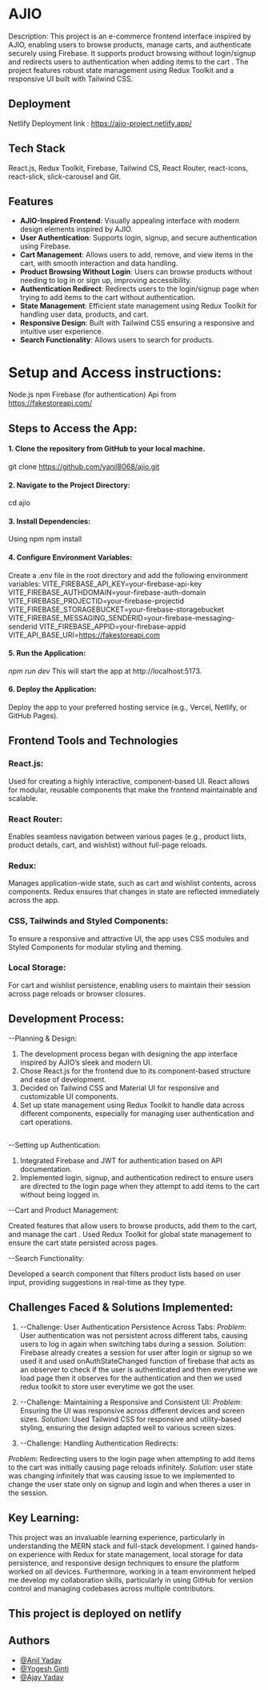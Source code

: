 # AJIO

Description: This project is an e-commerce frontend interface inspired by AJIO, enabling users to browse products, manage carts, and authenticate securely using Firebase. It supports product browsing without login/signup and redirects users to authentication when adding items to the cart . The project features robust state management using Redux Toolkit and a responsive UI built with Tailwind CSS.

## Deployment

Netlify Deployment link : https://ajio-project.netlify.app/

## Tech Stack

React.js, Redux Toolkit, Firebase, Tailwind CS, React Router, react-icons, react-slick, slick-carousel and Git.

## Features

- **AJIO-Inspired Frontend**: Visually appealing interface with modern design elements inspired by AJIO.
- **User Authentication**: Supports login, signup, and secure authentication using Firebase.
- **Cart Management**: Allows users to add, remove, and view items in the cart, with smooth interaction and data handling.
- **Product Browsing Without Login**: Users can browse products without needing to log in or sign up, improving accessibility.
- **Authentication Redirect**: Redirects users to the login/signup page when trying to add items to the cart without authentication.
- **State Management**: Efficient state management using Redux Toolkit for handling user data, products, and cart.
- **Responsive Design**: Built with Tailwind CSS ensuring a responsive and intuitive user experience.
- **Search Functionality**: Allows users to search for products.

# Setup and Access instructions:

Node.js
npm
Firebase (for authentication)
Api from https://fakestoreapi.com/

## Steps to Access the App:

#### 1. Clone the repository from GitHub to your local machine.

git clone https://github.com/yanil8068/ajio.git

#### 2. Navigate to the Project Directory:

cd ajio

#### 3. Install Dependencies:

Using npm
npm install

#### 4. Configure Environment Variables:

Create a .env file in the root directory and add the following environment variables:
VITE_FIREBASE_API_KEY=your-firebase-api-key
VITE_FIREBASE_AUTHDOMAIN=your-firebase-auth-domain
VITE_FIREBASE_PROJECTID=your-firebase-projectid
VITE_FIREBASE_STORAGEBUCKET=your-firebase-storagebucket
VITE_FIREBASE_MESSAGING_SENDERID=your-firebase-messaging-senderid
VITE_FIREBASE_APPID=your-firebase-appid
VITE_API_BASE_URI=https://fakestoreapi.com

#### 5. Run the Application:

_npm run dev_
This will start the app at http://localhost:5173.

#### 6. Deploy the Application:

Deploy the app to your preferred hosting service (e.g., Vercel, Netlify, or GitHub Pages).

## Frontend Tools and Technologies

### React.js:
Used for creating a highly interactive, component-based UI. React allows for modular, reusable components that make the frontend maintainable and scalable.

### React Router:
Enables seamless navigation between various pages (e.g., product lists, product details, cart, and wishlist) without full-page reloads.

### Redux: 
Manages application-wide state, such as cart and wishlist contents, across components. Redux ensures that changes in state are reflected immediately across the app.

### CSS, Tailwinds  and Styled Components:
To ensure a responsive and attractive UI, the app uses CSS modules and Styled Components for modular styling and theming.

### Local Storage: 
For cart and wishlist persistence, enabling users to maintain their session across page reloads or browser closures.


## Development Process:

--Planning & Design:

1. The development process began with designing the app interface inspired by AJIO’s sleek and modern UI.
2. Chose React.js for the frontend due to its component-based structure and ease of development.
3. Decided on Tailwind CSS and Material UI for responsive and customizable UI components.
4. Set up state management using Redux Toolkit to handle data across different components, especially for managing user authentication and cart operations.

##

--Setting up Authentication:

1. Integrated Firebase and JWT for authentication based on API documentation.
2. Implemented login, signup, and authentication redirect to ensure users are directed to the login page when they attempt to add items to the cart without being logged in.

--Cart and Product Management:

Created features that allow users to browse products, add them to the cart, and manage the cart .
Used Redux Toolkit for global state management to ensure the cart state persisted across pages.

--Search Functionality:

Developed a search component that filters product lists based on user input, providing suggestions in real-time as they type.

##

## Challenges Faced & Solutions Implemented:

1. --Challenge: User Authentication Persistence Across Tabs:
   _Problem_: User authentication was not persistent across different tabs, causing users to log in again when switching tabs during a session.
   _Solution_: Firebase already creates a session for user after login or signup so we used it and used onAuthStateChanged function of firebase that acts as an observer to check if the user is authenticated and then everytime we load page then it observes for the authentication and then we used redux toolkit to store user everytime we got the user.

2. --Challenge: Maintaining a Responsive and Consistent UI:
   _Problem_: Ensuring the UI was responsive across different devices and screen sizes.
   _Solution_: Used Tailwind CSS for responsive and utility-based styling, ensuring the design adapted well to various screen sizes.

3. --Challenge: Handling Authentication Redirects:

_Problem_: Redirecting users to the login page when attempting to add items to the cart was initially causing page reloads infinitely.
_Solution_: user state was changing infinitely that was causing issue to we implemented to change the user state only on signup and login and when theres a user in the session.

## Key Learning:

This project was an invaluable learning experience, particularly in understanding the MERN stack and full-stack development. I gained hands-on experience with Redux for state management, local storage for data persistence, and responsive design techniques to ensure the platform worked on all devices. Furthermore, working in a team environment helped me develop my collaboration skills, particularly in using GitHub for version control and managing codebases across multiple contributors.


## This project is deployed on netlify

## Authors

- [@Anil Yadav](https://github.com/yanil8068)
- [@Yogesh Ginti](https://github.com/Yogesh-Ginti)
- [@Ajay Yadav](https://github.com/Ajaybipul)
